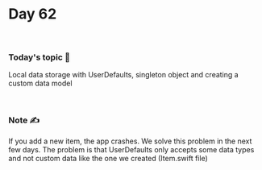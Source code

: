 # Day 62

&nbsp;

### Today's topic 🎯
Local data storage with UserDefaults, singleton object and creating a custom data model

&nbsp;

### Note ✍️
If you add a new item, the app crashes. We solve this problem in the next few days.
The problem is that UserDefaults only accepts some data types and not custom data like the one we created (Item.swift file)